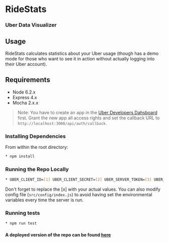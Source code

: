 # RideStats
### Uber Data Visualizer

## Usage
RideStats calculates statistics about your Uber usage (though has a demo mode for those who want to see it in action without actually logging into their Uber account).

## Requirements

- Node 6.2.x
- Express 4.x
- Mocha 2.x.x

> Note: You have to create an app in the [Uber Developers Dahsboard](https://developer.uber.com/dashboard) first. Grant the new app all access rights and set the callback URL to ``http://localhost:3000/api/auth/callback``.

### Installing Dependencies

From within the root directory:
```sh
* npm install
```

### Running the Repo Locally
```sh
* UBER_CLIENT_ID=[1] UBER_CLIENT_SECRET=[2] UBER_SERVER_TOKEN=[3] UBER_REDIRECT_URI=http://localhost:3000/api/auth/callback npm run dev
```
Don't forget to replace the [x] with your actual values. 
You can also modify config file (`src/config/index.js`) to avoid having set the environmental variables every time the server is run.

### Running tests
```sh
* npm run test
```

#### A deployed version of the repo can be found [here](https://www.ridestats.io/)
